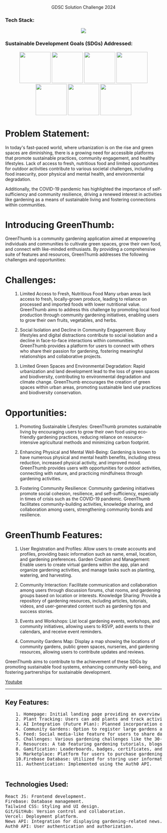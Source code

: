 <div>
  <p align='center'>GDSC Solution Challenge 2024</p>
<h3>Tech Stack:</h3>
<div align='center'>
<img src="https://skillicons.dev/icons?i=react,tailwind,git,github,js,vercel" />
</div>
  <h3>Sustainable Development Goals (SDGs) Addressed:</h3>
<div align='center'>
  <img src="https://github.com/vaishnavi-3969/Green-Thumb-Community/assets/80088403/1061b91a-4b5d-4a1e-921d-c58c4cd7fac7" width="100px"/>
  <img src ="https://github.com/vaishnavi-3969/Green-Thumb-Community/assets/80088403/59e36130-0eb8-4558-ba1f-20bc6fd76a4b" width="100px"/>
  <img src = "https://github.com/vaishnavi-3969/Green-Thumb-Community/assets/80088403/27722dab-024c-4a89-b193-1f506369b2d3" width="100px"/>
  <img src = "https://github.com/vaishnavi-3969/Green-Thumb-Community/assets/80088403/2e1b0ac9-5c54-4a9b-801d-446acc7e2717" width="100px"/>
  <img src = "https://github.com/vaishnavi-3969/Green-Thumb-Community/assets/80088403/2d06a90b-19e2-4480-a1d3-d426e35ef23d" width="100px"/>
  <img src="https://github.com/vaishnavi-3969/Green-Thumb-Community/assets/80088403/6ecac3af-bcc3-4eb9-8632-efae8fbc5cfd" width="100px"/>
  <img src = "https://github.com/vaishnavi-3969/Green-Thumb-Community/assets/80088403/6141d7ac-d9b8-4f05-aff5-fb4100bd3ca1" width="100px"/>

</div>

<h1>Problem Statement:</h1>
<p>In today's fast-paced world, where urbanization is on the rise and green spaces are diminishing, there is a growing need for accessible platforms that promote sustainable practices, community engagement, and healthy lifestyles. Lack of access to fresh, nutritious food and limited opportunities for outdoor activities contribute to various societal challenges, including food insecurity, poor physical and mental health, and environmental degradation.

Additionally, the COVID-19 pandemic has highlighted the importance of self-sufficiency and community resilience, driving a renewed interest in activities like gardening as a means of sustainable living and fostering connections within communities.
</p>

<h1>Introducing GreenThumb:</h1>
GreenThumb is a community gardening application aimed at empowering individuals and communities to cultivate green spaces, grow their own food, and connect with like-minded enthusiasts. By providing a comprehensive suite of features and resources, GreenThumb addresses the following challenges and opportunities:

<h1>Challenges:</h1>
<ul>

  1. Limited Access to Fresh, Nutritious Food
Many urban areas lack access to fresh, locally-grown produce, leading to reliance on processed and imported foods with lower nutritional value.
GreenThumb aims to address this challenge by promoting local food production through community gardening initiatives, enabling users to grow their own fruits, vegetables, and herbs.

  2. Social Isolation and Decline in Community Engagement:
Busy lifestyles and digital distractions contribute to social isolation and a decline in face-to-face interactions within communities.
GreenThumb provides a platform for users to connect with others who share their passion for gardening, fostering meaningful relationships and collaborative projects.

3. Limited Green Spaces and Environmental Degradation:
Rapid urbanization and land development lead to the loss of green spaces and biodiversity, contributing to environmental degradation and climate change.
GreenThumb encourages the creation of green spaces within urban areas, promoting sustainable land use practices and biodiversity conservation.

</ul>
<h1>Opportunities:</h1>
<ul>
  
  1. Promoting Sustainable Lifestyles:
GreenThumb promotes sustainable living by encouraging users to grow their own food using eco-friendly gardening practices, reducing reliance on resource-intensive agricultural methods and minimizing carbon footprint.
  
  2. Enhancing Physical and Mental Well-Being:
Gardening is known to have numerous physical and mental health benefits, including stress reduction, increased physical activity, and improved mood.
GreenThumb provides users with opportunities for outdoor activities, connecting with nature, and practicing mindfulness through gardening activities.
  
  3. Fostering Community Resilience:
Community gardening initiatives promote social cohesion, resilience, and self-sufficiency, especially in times of crisis such as the COVID-19 pandemic.
GreenThumb facilitates community-building activities, knowledge sharing, and collaboration among users, strengthening community bonds and resilience.

</ul>
<h1>GreenThumb Features:</h1>
<ul>
  
  1. User Registration and Profiles: Allow users to create accounts and profiles, providing basic information such as name, email, location, and gardening preferences.
Garden Creation and Management: Enable users to create virtual gardens within the app, plan and organize gardening activities, and manage tasks such as planting, watering, and harvesting.

  2. Community Interaction: Facilitate communication and collaboration among users through discussion forums, chat rooms, and gardening groups based on location or interests.
Knowledge Sharing: Provide a repository of gardening resources, including articles, tutorials, videos, and user-generated content such as gardening tips and success stories.

3. Events and Workshops: List local gardening events, workshops, and community initiatives, allowing users to RSVP, add events to their calendars, and receive event reminders.

4. Community Gardens Map: Display a map showing the locations of community gardens, public green spaces, nurseries, and gardening resources, allowing users to contribute updates and reviews.

</ul>

GreenThumb aims to contribute to the achievement of these SDGs by promoting sustainable food systems, enhancing community well-being, and fostering partnerships for sustainable development.
<div>
  <a href="https://youtu.be/8L2164F_9CA">Youtube</a>
</div>
<hr/>
<div>
  <h2>Key Features:</h2>
  <pre>
    1. Homepage: Initial landing page providing an overview of the platform.
    2. Plant Tracking: Users can add plants and track activities like watering and maturing.
    3. AI Integration (Future Plan): Planned incorporation of AI to provide recommendations based on uploaded plant images.
    4. Community Gardens: Option to register large gardens as community gardens for volunteer assistance, with Google Maps integration.
    5. Feed: Social media-like feature for users to share daily updates on gardening activities.
    6. Challenges: Various gardening challenges like the 30-day watering challenge, seeding starter challenge, etc.
    7. Resources: A tab featuring gardening tutorials, blogs, and news sourced from the News API.
    8. Gamification: Leaderboards, badges, certificates, and streaks to engage users and encourage activity.
    9. Marketplace: Platform for users to purchase gardening materials such as shovels, seeds, and plants
    10.Firebase Database: Utilized for storing user information in profiles.
    11. Authentication: Implemented using the Auth0 API.
    </pre>
<h2>Technologies Used:</h2>
<pre>
React JS: Frontend development.
Firebase: Database management.
Tailwind CSS: Styling and UI design.
Git/GitHub: Version control and collaboration.
Vercel: Deployment platform.
News API: Integration for displaying gardening-related news.
Auth0 API: User authentication and authorization.
</pre>
</div>
</div>
